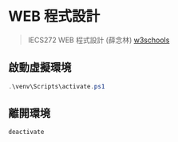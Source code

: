 # WEB 程式設計
> IECS272 WEB 程式設計 (薛念林)
[w3schools](https://www.w3schools.com/django/index.php)

## 啟動虛擬環境

```powershell
.\venv\Scripts\activate.ps1
```

## 離開環境

```powershell
deactivate
```